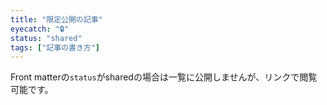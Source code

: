 ```yaml
---
title: "限定公開の記事"
eyecatch: "🔒"
status: "shared"
tags: ["記事の書き方"]
---
```


Front matterの`status`がsharedの場合は一覧に公開しませんが、リンクで閲覧可能です。
